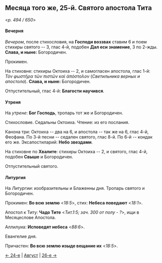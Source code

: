
## Месяца того же, 25-й. Святого апостола Тита

<*p. 494 / 650*>

#### Вечерня

*Вечером*, после стихословия, на **Господи воззвах** ставим 6 и поем стихиры святого -- 3, глас 4-й, 
подобен **Дал еси знамение**, 3 по 2-жды. **Слава, и ныне:** Богородичен.
 
Прокимен.

На стиховне: стихиры Октоиха -- 2, и самогласен апостола, глас 1-й: *Τὸν φωστῆρα τῶν πιστῶν καὶ ἀπόστολον* 
(*Светильника верных и апостола*). **Слава, и ныне:** Богородичен.

Отпустительный, глас 4-й: **Благости научився**.

#### Утреня

На *утрене*: **Бог Господь**, тропарь тот же и Богородичен. 

Стихословие. Седальны Октоиха. Чтение: из его послания. 

Канона три: Октоиха -- два на 6, и апостола -- так же на 6, глас 4-й, Феофана. 
По 3-й песни -- седален святого, глас 8-й. 
По 6-й -- кондак его же. 
Эксапостиларий: **Небо звездами**.

На стиховне по **Хвалите**: стихиры Октоиха -- 2, и святого, глас 4-й, подобен **Свыше** и Богородичен.

Отпустительный святого. 
 
#### Литургия

На *Литургии*: изобразительны и Блаженны дня. 
Тропарь святого и Богородичен. 

Прокимен: **Во всю землю** <*18:5*>, стих: **Небеса поведают** <*18:1*>. 

Апостол к Титу: **Чадо Тите** <*Тит.1:5; зач. 300 от полу - ?*>, ищи в Месяцеслове Апостола.

Аллилуиа: **Исповедят небеса** <*88:6*>.

Евангелие дня.
 
Причастен: **Во всю землю изыде вещание их** <*18:5*>. 

[← 24-е](08_24_EUR.ru.md) | [Август](README.md#25-й) | [26-е →](08_26_EUR.ru.md)
